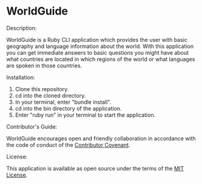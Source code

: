 # WorldGuide

Description:

WorldGuide is a Ruby CLI application which provides the user with basic geography and language information about the world. With this application you can get immediate answers to basic questions you might have about what countries are located in which regions of the world or what languages are spoken in those countries.


Installation: 

1. Clone this repository.
2. cd into the cloned directory.
3. In your terminal, enter "bundle install".
4. cd into the bin directory of the application.
5. Enter "ruby run" in your terminal to start the application.

Contributor's Guide:

WorldGuide encourages open and friendly collaboration in accordance with the code of conduct of the <a href="https://www.contributor-covenant.org/version/2/0/code_of_conduct/">Contributor Covenant</a>.


License:

This application is available as open source under the terms of the <a href="http://opensource.org/licenses/MIT">MIT License</a>.